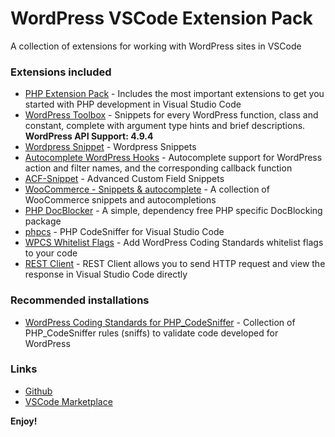 # WordPress VSCode Extension Pack
A collection of extensions for working with WordPress sites in VSCode

### Extensions included
* [PHP Extension Pack](https://marketplace.visualstudio.com/items?itemName=felixfbecker.php-pack) - Includes the most important extensions to get you started with PHP development in Visual Studio Code
* [WordPress Toolbox](https://marketplace.visualstudio.com/items?itemName=wordpresstoolbox.wordpress-toolbox) - Snippets for every WordPress function, class and constant, complete with argument type hints and brief descriptions. **WordPress API Support: 4.9.4**
* [Wordpress Snippet](https://marketplace.visualstudio.com/items?itemName=tungvn.wordpress-snippet) - Wordpress Snippets
* [Autocomplete WordPress Hooks](https://marketplace.visualstudio.com/items?itemName=johnbillion.vscode-wordpress-hooks) - Autocomplete support for WordPress action and filter names, and the corresponding callback function
* [ACF-Snippet](https://marketplace.visualstudio.com/items?itemName=anthonydiametrix.ACF-Snippet) - Advanced Custom Field Snippets
* [WooCommerce - Snippets & autocomplete](https://marketplace.visualstudio.com/items?itemName=claudiosanches.woocommerce) - A collection of WooCommerce snippets and autocompletions
* [PHP DocBlocker](https://marketplace.visualstudio.com/items?itemName=neilbrayfield.php-docblocker) - A simple, dependency free PHP specific DocBlocking package
* [phpcs](https://marketplace.visualstudio.com/items?itemName=ikappas.phpcs) - PHP CodeSniffer for Visual Studio Code
* [WPCS Whitelist Flags](https://marketplace.visualstudio.com/items?itemName=claudiosanches.wpcs-whitelist-flags) - Add WordPress Coding Standards whitelist flags to your code
* [REST Client](https://marketplace.visualstudio.com/items?itemName=humao.rest-client) - REST Client allows you to send HTTP request and view the response in Visual Studio Code directly

### Recommended installations
* [WordPress Coding Standards for PHP_CodeSniffer](https://github.com/WordPress-Coding-Standards/WordPress-Coding-Standards#standalone) - Collection of PHP_CodeSniffer rules (sniffs) to validate code developed for WordPress

### Links
* [Github](https://github.com/jpagano/wordpress-vscode-extensionpack)
* [VSCode Marketplace](https://marketplace.visualstudio.com/items?itemName=jpagano.wordpress-vscode-extensionpack)

**Enjoy!**